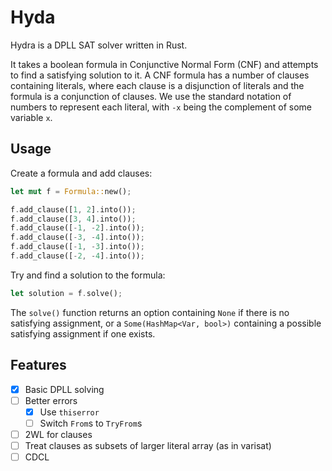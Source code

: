 # Hyda

Hydra is a DPLL SAT solver written in Rust.

It takes a boolean formula in Conjunctive Normal Form (CNF) and attempts to find a satisfying solution to it.
A CNF formula has a number of clauses containing literals, where each clause is a disjunction of literals and the formula is a conjunction of clauses.
We use the standard notation of numbers to represent each literal, with `-x` being the complement of some variable `x`.

## Usage
Create a formula and add clauses:
```rust
let mut f = Formula::new();

f.add_clause([1, 2].into());
f.add_clause([3, 4].into());
f.add_clause([-1, -2].into());
f.add_clause([-3, -4].into());
f.add_clause([-1, -3].into());
f.add_clause([-2, -4].into());
```
Try and find a solution to the formula:
```rust
let solution = f.solve();
```
The `solve()` function returns an option containing `None` if there is no satisfying assignment, or a `Some(HashMap<Var, bool>)` containing a possible satisfying assignment if one exists.

## Features
- [x] Basic DPLL solving
- [ ] Better errors
  - [x] Use `thiserror`
  - [ ] Switch `From`s to `TryFrom`s
- [ ] 2WL for clauses
- [ ] Treat clauses as subsets of larger literal array (as in varisat)
- [ ] CDCL
